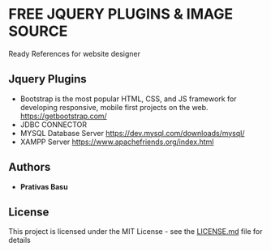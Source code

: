 # FREE JQUERY PLUGINS & IMAGE SOURCE

Ready References for website designer

## Jquery Plugins

* Bootstrap is the most popular HTML, CSS, and JS framework for developing responsive, mobile first projects on the web.  https://getbootstrap.com/
* JDBC CONNECTOR
* MYSQL Database Server https://dev.mysql.com/downloads/mysql/
* XAMPP Server https://www.apachefriends.org/index.html




## Authors

* **Prativas Basu** 


## License

This project is licensed under the MIT License - see the [LICENSE.md](LICENSE.md) file for details


